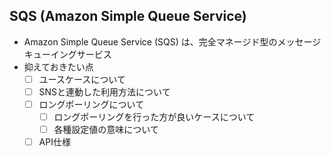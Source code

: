 ## SQS (Amazon Simple Queue Service)
* Amazon Simple Queue Service (SQS) は、完全マネージド型のメッセージキューイングサービス
* 抑えておきたい点
  - [ ] ユースケースについて
  - [ ] SNSと連動した利用方法について
  - [ ] ロングポーリングについて
    - [ ] ロングポーリングを行った方が良いケースについて
    - [ ] 各種設定値の意味について
  - [ ] API仕様